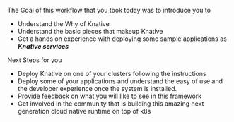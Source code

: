 The Goal of this workflow that you took today was to introduce you to

- Understand the Why of Knative 
- Understand the basic pieces that makeup Knative
- Get a hands on experience with deploying some sample applications as ***Knative services***

Next Steps for you 
- Deploy Knative on one of your clusters following the instructions
- Deploy some of your applications and understand the easy of use and the developer experience once the system is installed. 
- Provide feedback on what you will like to see in this framework
- Get involved in the community that is building this amazing next generation cloud native runtime on top of k8s
